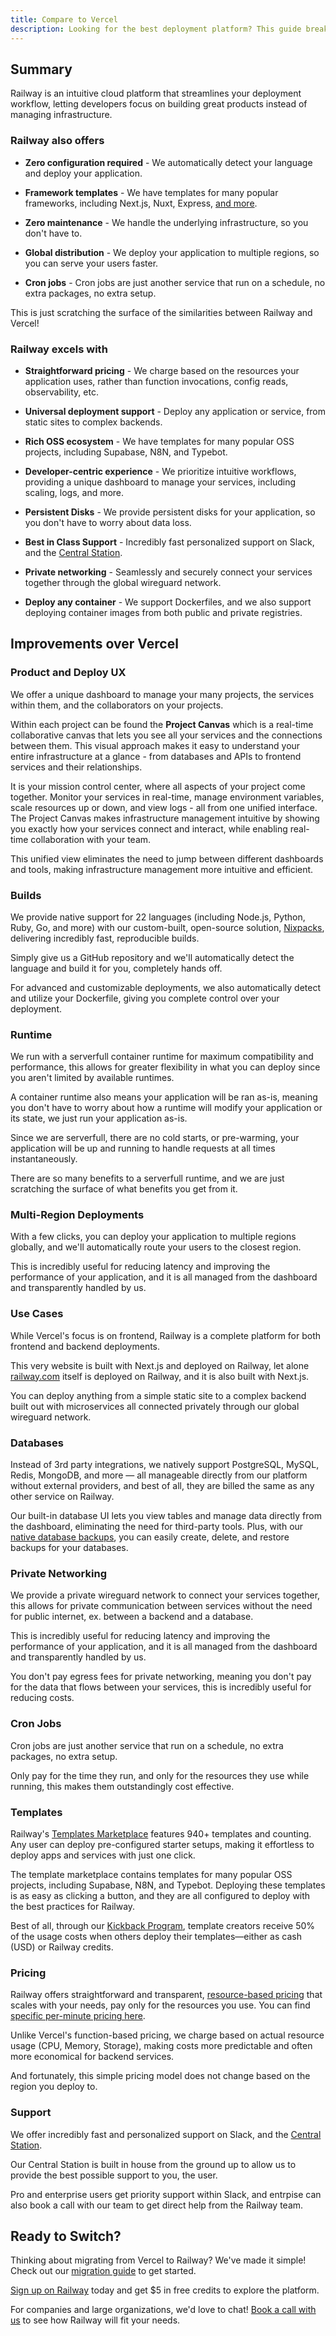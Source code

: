 ```yaml
---
title: Compare to Vercel
description: Looking for the best deployment platform? This guide breaks down Railway vs. Vercel, covering scalability, pricing, features, and why Railway is the superior choice.
---
```


## Summary

Railway is an intuitive cloud platform that streamlines your deployment workflow, letting developers focus on building great products instead of managing infrastructure.

### Railway also offers

- **Zero configuration required** - We automatically detect your language and deploy your application.

- **Framework templates** - We have templates for many popular frameworks, including Next.js, Nuxt, Express, [and more](https://railway.com/templates).

- **Zero maintenance** - We handle the underlying infrastructure, so you don't have to.

- **Global distribution** - We deploy your application to multiple regions, so you can serve your users faster.

- **Cron jobs** - Cron jobs are just another service that run on a schedule, no extra packages, no extra setup.

This is just scratching the surface of the similarities between Railway and Vercel!

### Railway excels with

- **Straightforward pricing** - We charge based on the resources your application uses, rather than function invocations, config reads, observability, etc.

- **Universal deployment support** - Deploy any application or service, from static sites to complex backends.

- **Rich OSS ecosystem** - We have templates for many popular OSS projects, including Supabase, N8N, and Typebot.

- **Developer-centric experience** - We prioritize intuitive workflows, providing a unique dashboard to manage your services, including scaling, logs, and more.

- **Persistent Disks** - We provide persistent disks for your application, so you don't have to worry about data loss.

- **Best in Class Support** - Incredibly fast personalized support on Slack, and the [Central Station](https://station.railway.com/).

- **Private networking** - Seamlessly and securely connect your services together through the global wireguard network.

- **Deploy any container** - We support Dockerfiles, and we also support deploying container images from both public and private registries.

## Improvements over Vercel

### Product and Deploy UX

We offer a unique dashboard to manage your many projects, the services within them, and the collaborators on your projects.

Within each project can be found the **Project Canvas** which is a real-time collaborative canvas that lets you see all your services and the connections between them. This visual approach makes it easy to understand your entire infrastructure at a glance - from databases and APIs to frontend services and their relationships.

It is your mission control center, where all aspects of your project come together. Monitor your services in real-time, manage environment variables, scale resources up or down, and view logs - all from one unified interface. The Project Canvas makes infrastructure management intuitive by showing you exactly how your services connect and interact, while enabling real-time collaboration with your team.

This unified view eliminates the need to jump between different dashboards and tools, making infrastructure management more intuitive and efficient.

### Builds

We provide native support for 22 languages (including Node.js, Python, Ruby, Go, and more) with our custom-built, open-source solution, [Nixpacks](https://github.com/railwayapp/nixpacks), delivering incredibly fast, reproducible builds.

Simply give us a GitHub repository and we'll automatically detect the language and build it for you, completely hands off.

For advanced and customizable deployments, we also automatically detect and utilize your Dockerfile, giving you complete control over your deployment.

### Runtime

We run with a serverfull container runtime for maximum compatibility and performance, this allows for greater flexibility in what you can deploy since you aren't limited by available runtimes.

A container runtime also means your application will be ran as-is, meaning you don't have to worry about how a runtime will modify your application or its state, we just run your application as-is.

Since we are serverfull, there are no cold starts, or pre-warming, your application will be up and running to handle requests at all times instantaneously.

There are so many benefits to a serverfull runtime, and we are just scratching the surface of what benefits you get from it.

### Multi-Region Deployments

With a few clicks, you can deploy your application to multiple regions globally, and we'll automatically route your users to the closest region.

This is incredibly useful for reducing latency and improving the performance of your application, and it is all managed from the dashboard and transparently handled by us.

### Use Cases

While Vercel's focus is on frontend, Railway is a complete platform for both frontend and backend deployments.

This very website is built with Next.js and deployed on Railway, let alone [railway.com](http://railway.com/) itself is deployed on Railway, and it is also built with Next.js.

You can deploy anything from a simple static site to a complex backend built out with microservices all connected privately through our global wireguard network.

### Databases

Instead of 3rd party integrations, we natively support PostgreSQL, MySQL, Redis, MongoDB, and more — all manageable directly from our platform without external providers, and best of all, they are billed the same as any other service on Railway.

Our built-in database UI lets you view tables and manage data directly from the dashboard, eliminating the need for third-party tools. Plus, with our [native database backups](/reference/backups), you can easily create, delete, and restore backups for your databases.

### Private Networking

We provide a private wireguard network to connect your services together, this allows for private communication between services without the need for public internet, ex. between a backend and a database.

This is incredibly useful for reducing latency and improving the performance of your application, and it is all managed from the dashboard and transparently handled by us.

You don't pay egress fees for private networking, meaning you don't pay for the data that flows between your services, this is incredibly useful for reducing costs.

### Cron Jobs

Cron jobs are just another service that run on a schedule, no extra packages, no extra setup.

Only pay for the time they run, and only for the resources they use while running, this makes them outstandingly cost effective.

### Templates

Railway's [Templates Marketplace](https://railway.com/templates) features 940+ templates and counting. Any user can deploy pre-configured starter setups, making it effortless to deploy apps and services with just one click.

The template marketplace contains templates for many popular OSS projects, including Supabase, N8N, and Typebot. Deploying these templates is as easy as clicking a button, and they are all configured to deploy with the best practices for Railway.

Best of all, through our [Kickback Program](https://railway.com/open-source-kickback), template creators receive 50% of the usage costs when others deploy their templates—either as cash (USD) or Railway credits.

### Pricing

Railway offers straightforward and transparent, [resource-based pricing](/reference/pricing/plans) that scales with your needs, pay only for the resources you use. You can find [specific per-minute pricing here](/reference/pricing/plans#resource-usage-pricing).

Unlike Vercel's function-based pricing, we charge based on actual resource usage (CPU, Memory, Storage), making costs more predictable and often more economical for backend services.

And fortunately, this simple pricing model does not change based on the region you deploy to.

### Support

We offer incredibly fast and personalized support on Slack, and the [Central Station](https://station.railway.com/).

Our Central Station is built in house from the ground up to allow us to provide the best possible support to you, the user.

Pro and enterprise users get priority support within Slack, and entrpise can also book a call with our team to get direct help from the Railway team.

## Ready to Switch?

Thinking about migrating from Vercel to Railway? We've made it simple! Check out our [migration guide](/migration/migrate-from-vercel) to get started.

[Sign up on Railway](https://railway.com/new) today and get $5 in free credits to explore the platform.

For companies and large organizations, we'd love to chat! [Book a call with us](https://cal.com/team/railway/work-with-railway) to see how Railway will fit your needs.